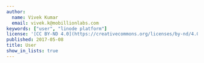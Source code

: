 ```yaml
---
author:
  name: Vivek Kumar
  email: vivek.k@mobillionlabs.com
keywords: ["user", "linode platform"]
license: '[CC BY-ND 4.0](https://creativecommons.org/licenses/by-nd/4.0)'
published: 2017-05-08
title: User
show_in_lists: true
---
```


